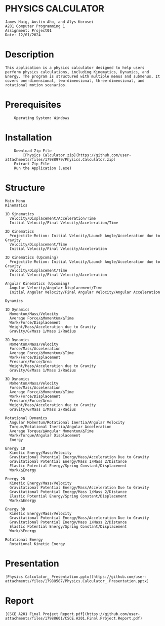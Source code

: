 # PHYSICS CALCULATOR

    James Haig, Austin Aho, and Alys Korosei
    A201 Computer Programming 1
    Assignment: Project01
    Date: 12/01/2024

# Description
    This application is a physics calculator designed to help users perform physics calculations, including Kinematics, Dynamics, and Energy. The program is structured with multiple menus and submenus. It covers one-dimensional, two-dimensional, three-dimensional, and rotational motion scenarios. 

# Prerequisites
        Operating System: Windows
        
# Installation
        Download Zip File
            [Physics Calculator.zip](https://github.com/user-attachments/files/17988979/Physics.Calculator.zip)
        Extract Zip File
        Run the Application (.exe)
    
# Structure

    Main Menu
    Kinematics
    
    1D Kinematics
      Velocity/Displacement/Acceleration/Time 					
      Initial Velocity/Final Velocity/Acceleration/Time								
    
    2D Kinematics
      Projectile Motion: Initial Velocity/Launch Angle/Acceleration due to Gravity
      Velocity/Displacement/Time							
      Initial Velocity/Final Velocity/Acceleration					
    
    3D Kinematics (Upcoming)
      Projectile Motion: Initial Velocity/Launch Angle/Acceleration due to Gravity  
      Velocity/Displacement/Time
      Initial Velocity/Final Velocity/Acceleration
      
    Angular Kinematics (Upcoming)
      Angular Velocity/Angular Displacement/Time
      Initial Angular Velocity/Final Angular Velocity/Angular Acceleration
    
    Dynamics
    
    1D Dynamics
      Momentum/Mass/Velocity													
      Average Force/∆Momentum/∆Time					
      Work/Force/Displacement						
      Weight/Mass/Acceleration due to Gravity				
      Gravity/G/Mass 1/Mass 2/Radius					

    2D Dynamics
      Momentum/Mass/Velocity
      Force/Mass/Acceleration
      Average Force/∆Momentum/∆Time
      Work/Force/Displacement
      Pressure/Force/Area
      Weight/Mass/Acceleration due to Gravity
      Gravity/G/Mass 1/Mass 2/Radius

    3D Dynamics
      Momentum/Mass/Velocity
      Force/Mass/Acceleration
      Average Force/∆Momentum/∆Time
      Work/Force/Displacement
      Pressure/Force/Area
      Weight/Mass/Acceleration due to Gravity
      Gravity/G/Mass 1/Mass 2/Radius

    Rotational Dynamics
      Angular Momentum/Rotational Inertia/Angular Velocity			
      Torque/Rotational Inertia/Angular Acceleration
      Average Torque/∆Angular Momentum/∆Time
      Work/Torque/Angular Displacement
      Energy
    
    Energy 1D
      Kinetic Energy/Mass/Velocity						
      Gravitational Potential Energy/Mass/Acceleration Due to Gravity
      Gravitational Potential Energy/Mass 1/Mass 2/Distance
      Elastic Potential Energy/Spring Constant/Displacement		
      Work/∆Energy								

    Energy 2D
      Kinetic Energy/Mass/Velocity
      Gravitational Potential Energy/Mass/Acceleration Due to Gravity
      Gravitational Potential Energy/Mass 1/Mass 2/Distance
      Elastic Potential Energy/Spring Constant/Displacement
      Work/∆Energy

    Energy 3D
      Kinetic Energy/Mass/Velocity
      Gravitational Potential Energy/Mass/Acceleration Due to Gravity
      Gravitational Potential Energy/Mass 1/Mass 2/Distance
      Elastic Potential Energy/Spring Constant/Displacement
      Work/∆Energy

    Rotational Energy
      Rotational Kinetic Energy

# Presentation
    [Physics Calculator_ Presentation.pptx](https://github.com/user-attachments/files/17988587/Physics.Calculator_.Presentation.pptx)

# Report

    [CSCE A201 Final Project Report.pdf](https://github.com/user-attachments/files/17988601/CSCE.A201.Final.Project.Report.pdf)

    
